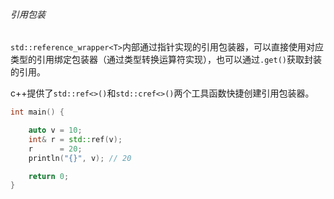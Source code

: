















###### 引用包装

`std::reference_wrapper<T>`内部通过指针实现的引用包装器，可以直接使用对应类型的引用绑定包装器（通过类型转换运算符实现），也可以通过`.get()`获取封装的引用。

c++提供了`std::ref<>()`和`std::cref<>()`两个工具函数快捷创建引用包装器。

```cpp
int main() {

    auto v = 10;
    int& r = std::ref(v);
    r      = 20;
    println("{}", v); // 20

    return 0;
}
```